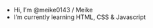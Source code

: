 - Hi, I’m @meike0143 / Meike
- I’m currently learning HTML, CSS & Javascript
<!---
meike0143/meike0143 is a ✨ special ✨ repository because its `README.md` (this file) appears on your GitHub profile.
You can click the Preview link to take a look at your changes.
--->
